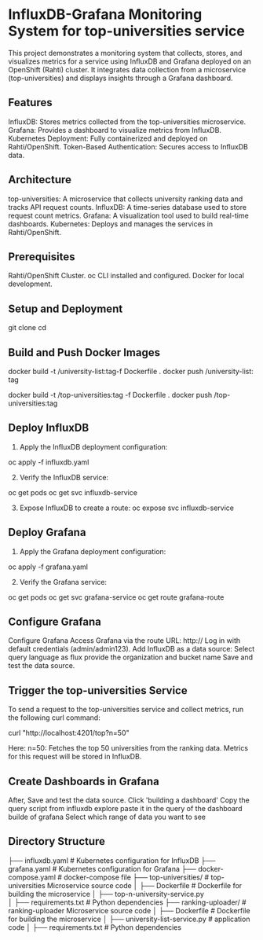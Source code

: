 # InfluxDB-Grafana Monitoring System for top-universities service

This project demonstrates a monitoring system that collects, stores, and visualizes metrics for a service using InfluxDB and Grafana deployed on an OpenShift (Rahti) cluster. It integrates data collection from a microservice (top-universities) and displays insights through a Grafana dashboard.

## Features
InfluxDB: Stores metrics collected from the top-universities microservice.
Grafana: Provides a dashboard to visualize metrics from InfluxDB.
Kubernetes Deployment: Fully containerized and deployed on Rahti/OpenShift.
Token-Based Authentication: Secures access to InfluxDB data.

## Architecture
top-universities: A microservice that collects university ranking data and tracks API request counts.
InfluxDB: A time-series database used to store request count metrics.
Grafana: A visualization tool used to build real-time dashboards.
Kubernetes: Deploys and manages the services in Rahti/OpenShift.

## Prerequisites
Rahti/OpenShift Cluster.
oc CLI installed and configured.
Docker for local development.

## Setup and Deployment
git clone <repository-url>
cd <repository-directory>

## Build and Push Docker Images

docker build -t <dockerhub-username>/university-list:tag-f Dockerfile .
docker push <dockerhub-username>/university-list: tag

docker build -t <dockerhub-username>/top-universities:tag -f Dockerfile .
docker push <dockerhub-username>/top-universities:tag

## Deploy InfluxDB

1. Apply the InfluxDB deployment configuration:

oc apply -f influxdb.yaml

2. Verify the InfluxDB service:

oc get pods
oc get svc influxdb-service

3. Expose InfluxDB to create a route:
oc expose svc influxdb-service



## Deploy Grafana
1. Apply the Grafana deployment configuration:

oc apply -f grafana.yaml

2. Verify the Grafana service:

oc get pods
oc get svc grafana-service
oc get route grafana-route

## Configure Grafana
Configure Grafana
Access Grafana via the route URL:
http://<grafana-route-hostname>
Log in with default credentials (admin/admin123).
Add InfluxDB as a data source:
Select query language as flux
provide the organization and bucket name
Save and test the data source.

## Trigger the top-universities Service

To send a request to the top-universities service and collect metrics, run the following curl command:


curl "http://localhost:4201/top?n=50"

Here:
n=50: Fetches the top 50 universities from the ranking data.
Metrics for this request will be stored in InfluxDB.

##  Create Dashboards in Grafana
After, Save and test the data source.
Click 'building a dashboard'
Copy the query script from influxdb explore
paste it in the query of the dashboard builde of grafana
Select which range of data you want to see

## Directory Structure
├── influxdb.yaml                 # Kubernetes configuration for InfluxDB
├── grafana.yaml                  # Kubernetes configuration for Grafana
├── docker-compose.yaml           # docker-compose file
├── top-universities/             # top-universities Microservice source code
│   ├── Dockerfile                # Dockerfile for building the microservice
│   ├── top-n-university-service.py  
│   ├── requirements.txt          # Python dependencies
├── ranking-uploader/             # ranking-uploader Microservice source code
│   ├── Dockerfile                # Dockerfile for building the microservice
│   ├── university-list-service.py              # application code
│   ├── requirements.txt          # Python dependencies
